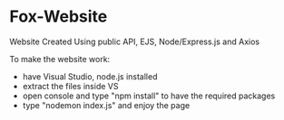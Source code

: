 # Fox-Website
Website Created Using public API, EJS, Node/Express.js and Axios

To make the website work:
- have Visual Studio, node.js installed
- extract the files inside VS
- open console and type "npm install" to have the required packages
- type "nodemon index.js" and enjoy the page
